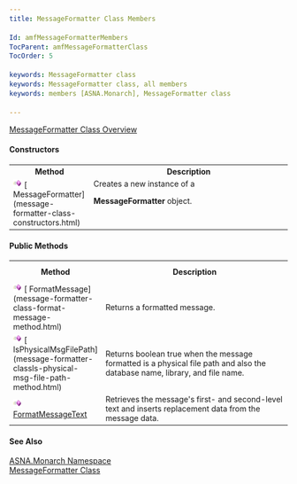 ```yaml
---
title: MessageFormatter Class Members

Id: amfMessageFormatterMembers
TocParent: amfMessageFormatterClass
TocOrder: 5

keywords: MessageFormatter class
keywords: MessageFormatter class, all members
keywords: members [ASNA.Monarch], MessageFormatter class

---
```


[ MessageFormatter Class Overview](message-formatter-class.html) 
<!--mine -->

#### Constructors
<table class="mytable" cellspacing="0" cellpadding="4" width="90%">
          <colgroup>
            <col width="20%" />
            <col width="70%" />
          </colgroup>
          <tr>
            <th>Method</th>
            <th>Description</th>
          </tr>
          <tr valign="top">
            <td>  <img height="16" alt="constructor" src="images/constructor.bmp" width="16" border="0" />
              [
              MessageFormatter](message-formatter-class-constructors.html)
            </td>
            <td>Creates a new instance of a

 **MessageFormatter**  object.</td>
          </tr>
</table>

<!--mine -->

#### Public Methods
<table class="mytable" cellspacing="0" cellpadding="4" width="90%">
          <colgroup>
            <col width="20%" />
            <col width="70%" />
          </colgroup>
          <tr>
            <th style="height: 31px">Method</th>
            <th style="height: 31px">Description</th>
          </tr>
          <tr>
            <td>  <img height="16" alt="public method" src="images/methods.bmp" width="16" border="0" />
              [
              FormatMessage](message-formatter-class-format-message-method.html)
            </td>
            <td>Returns a formatted
            message.</td>
          </tr>
          <tr>
            <td>  <img height="16" alt="public method" src="images/methods.bmp" width="16" border="0" />
              [
              IsPhysicalMsgFilePath](message-formatter-classIs-physical-msg-file-path-method.html)
            </td>
            <td>Returns boolean true when
            the message formatted is a physical file path and also
            the database name, library, and file name.</td>
          </tr>
           <tr>
            <td>  <img height="16" alt="public method" src="images/methods.bmp" width="16" border="0" />
              <a shape="rect" href="amfMessageFormatterClassFormatMessageTextMethod.htm">
              FormatMessageText</a>
            </td>
            <td>Retrieves the message's first- and second-level text and inserts 
			replacement data from the message data.</td>
          </tr>
</table>

#### See Also
[ASNA.Monarch
      Namespace](monarch-namespace.html)
      <br />
      [
      MessageFormatter Class](message-formatter-class.html)
      <p />  


